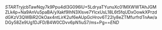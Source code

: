 $START$ryjcbTawNqy7k9Ppu4dI3G096lU+5LdryaTYunuXc01MXWWTAhJGMZLk4p+Na9AnVu5paBA/yXakf9IhN3Xlsve7YlcxUsL18L6t5fqUDxOowkXPrzddGKzV3QWBiR2OkOax4ntLirK2uf6eAUpGcHrov6T22Iy8eZTMfurfrdTnAw/aDGy58Ze9Ug1DJFD/B4W0CDvv6pN1iuS7/ms+Pg==$END$